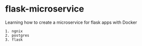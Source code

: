# flask-microservice
Learning how to create a microservice for flask apps with Docker

	1. ngnix
	2. postgres
	3. flask

